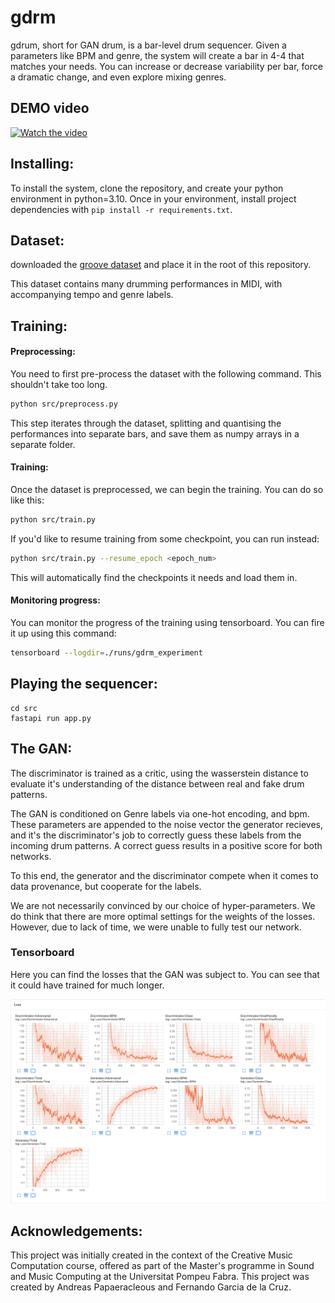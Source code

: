 # gdrm



gdrum, short for GAN drum, is a bar-level drum sequencer. Given a parameters like BPM and genre, the system will create a bar in 4-4 that matches your needs. You can increase or decrease variability per bar, force a dramatic change, and even explore mixing genres.

## DEMO video

[![Watch the video](https://img.youtube.com/vi/SnJgByFKxcg/maxresdefault.jpg)](https://youtu.be/T-D1KVIuvjA)

## Installing:
To install the system, clone the repository, and create your python environment in python=3.10. Once in your environment, install project dependencies with `pip install -r requirements.txt`.

## Dataset:
downloaded the [groove dataset](https://magenta.tensorflow.org/datasets/groove#download) and place it in the root of this repository.

This dataset contains many drumming performances in MIDI, with accompanying tempo and genre labels.

## Training:
#### **Preprocessing:**
You need to first pre-process the dataset with the following command. This shouldn't take too long.
```bash
python src/preprocess.py
```
This step iterates through the dataset, splitting and quantising the performances into separate bars, and save them as numpy arrays in a separate folder.

#### **Training:**
Once the dataset is preprocessed, we can begin the training. You can do so like this:
```bash
python src/train.py
```


If you'd like to resume training from some checkpoint, you can run instead:
```bash
python src/train.py --resume_epoch <epoch_num>
```
This will automatically find the checkpoints it needs and load them in.

#### **Monitoring progress:**
You can monitor the progress of the training using tensorboard. You can fire it up using this command:
```bash
tensorboard --logdir=./runs/gdrm_experiment
```


## Playing the sequencer:

```
cd src
fastapi run app.py
```

## The GAN:
The discriminator is trained as a critic, using the wasserstein distance to evaluate it's understanding of the distance between real and fake drum patterns.

The GAN is conditioned on Genre labels via one-hot encoding, and bpm. These parameters are appended to the noise vector the generator recieves, and it's the discriminator's job to correctly guess these labels from the incoming drum patterns. A correct guess results in a positive score for both networks.

To this end, the generator and the discriminator compete when it comes to data provenance, but cooperate for the labels.

We are not necessarily convinced by our choice of hyper-parameters. We do think that there are more optimal settings for the weights of the losses. However, due to lack of time, we were unable to fully test our network.

### Tensorboard
Here you can find the losses that the GAN was subject to. You can see that it could have trained for much longer.

![Tensorboard](assets/tensorboard.png)

## Acknowledgements:
This project was initially created in the context of the Creative Music Computation course, offered as part of the Master's programme in Sound and Music Computing at the Universitat Pompeu Fabra. This project was created by Andreas Papaeracleous and Fernando Garcia de la Cruz.
